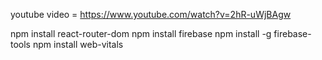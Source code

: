 youtube video = https://www.youtube.com/watch?v=2hR-uWjBAgw

npm install react-router-dom
npm install firebase
npm install -g firebase-tools
npm install web-vitals  